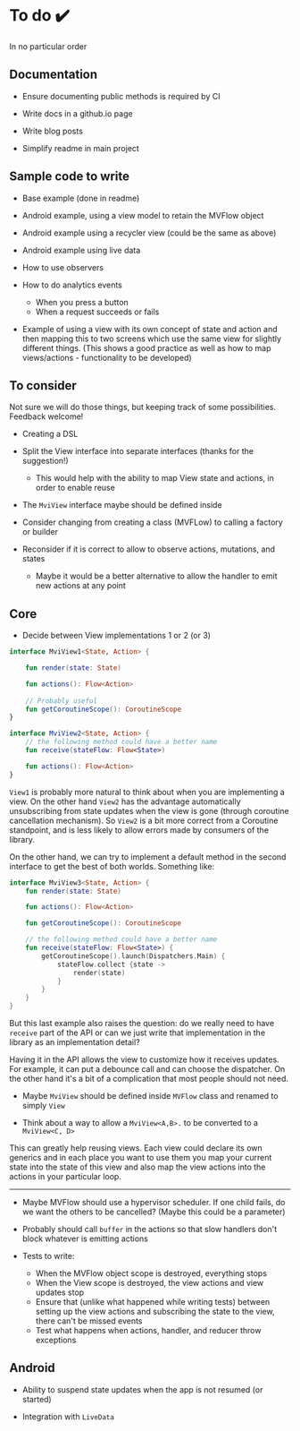 # To do ✔️

In no particular order

## Documentation

* Ensure documenting public methods is required by CI

* Write docs in a github.io page

* Write blog posts

* Simplify readme in main project

## Sample code to write

* Base example (done in readme)

* Android example, using a view model to retain the MVFlow object

* Android example using a recycler view (could be the same as above)

* Android example using live data

* How to use observers

* How to do analytics events

  * When you press a button
  * When a request succeeds or fails

* Example of using a view with its own concept of state and action and then mapping this to two screens which use the 
same view for slightly different things. (This shows a good practice as well as how to map views/actions - 
functionality to be developed)

## To consider

Not sure we will do those things, but keeping track of some possibilities. Feedback welcome!

* Creating a DSL

* Split the View interface into separate interfaces (thanks for the suggestion!)
  
  * This would help with the ability to map View state and actions, in order to enable reuse
  
* The `MviView` interface maybe should be defined inside

* Consider changing from creating a class (MVFLow) to calling a factory or builder

* Reconsider if it is correct to allow to observe actions, mutations, and states

   * Maybe it would be a better alternative to allow the handler to emit new actions at any point 
 
## Core

* Decide between View implementations 1 or 2 (or 3)

```kotlin
interface MviView1<State, Action> {

    fun render(state: State)

    fun actions(): Flow<Action>
   
    // Probably useful
    fun getCoroutineScope(): CoroutineScope
}

interface MviView2<State, Action> {
    // the following method could have a better name
    fun receive(stateFlow: Flow<State>)

    fun actions(): Flow<Action>
}
```

`View1` is probably more natural to think about when you are implementing a view. On the other hand
 `View2` has the advantage automatically unsubscribing from state updates when the view is gone 
 (through coroutine cancellation mechanism). So `View2` is a bit more correct from a Coroutine
  standpoint, and is less likely to allow errors made by consumers of the library.   
  
On the other hand, we can try to implement a default method in the second interface to get the best
 of both worlds. Something like:
 
```kotlin
interface MviView3<State, Action> {
    fun render(state: State)

    fun actions(): Flow<Action>

    fun getCoroutineScope(): CoroutineScope

    // the following method could have a better name
    fun receive(stateFlow: Flow<State>) {
        getCoroutineScope().launch(Dispatchers.Main) {
            stateFlow.collect {state ->
                render(state)
            }
        }
    }
}
``` 

But this last example also raises the question: do we really need to have `receive` part of the API
 or can we just write that implementation in the library as an implementation detail?

Having it in the API allows the view to customize how it receives updates. For example, it can put a
 debounce call and can choose the dispatcher. On the other hand it's a bit of a complication that 
 most people should not need.

* Maybe `MviView` should be defined inside `MVFlow` class and renamed to simply `View`

* Think about a way to allow a `MviView<A,B>.` to be converted to a `MviView<C, D>`
 
This can greatly help reusing views. Each view could declare its own generics and in each place you
 want to use them you map your current state into the state of this view and also map the view 
 actions into the actions in your particular loop. 
  
---

* Maybe MVFlow should use a hypervisor scheduler. If one child fails, do we want the others to be
 cancelled? (Maybe this could be a parameter) 
 
* Probably should call `buffer` in the actions so that slow handlers don't block whatever is 
emitting actions

* Tests to write:
   * When the MVFlow object scope is destroyed, everything stops
   * When the View scope is destroyed, the view actions and view updates stop
   * Ensure that (unlike what happened while writing tests) between setting up the view actions and
    subscribing the state to the view, there can't be missed events
   * Test what happens when actions, handler, and reducer throw exceptions
     
## Android

* Ability to suspend state updates when the app is not resumed (or started)

* Integration with `LiveData`
